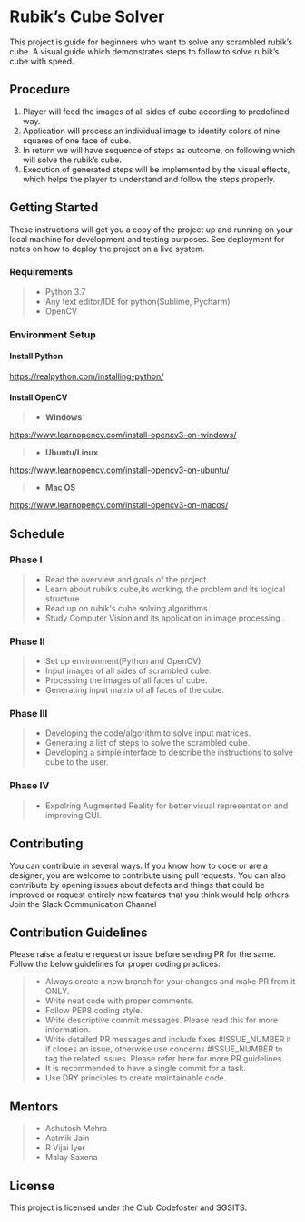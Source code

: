 # Rubik’s Cube Solver

This project is guide for beginners who want to solve any scrambled rubik’s cube.
A visual guide which demonstrates steps to follow to solve rubik’s cube with speed.



## Procedure
1.	Player will feed the images of all sides of cube according to predefined way.
2.	Application will process an individual image to identify colors of nine squares of one face of cube.
3.	In return we will have sequence of steps as outcome, on following which will solve the rubik’s cube.
4.	Execution of generated steps will be implemented  by the visual effects, which helps the player to understand and follow the steps properly.

## Getting Started
These instructions will get you a copy of the project up and running on your local machine for development and testing purposes. See deployment for notes on how to deploy the project on a live system.

### Requirements
>- Python 3.7
>- Any text editor/IDE for python(Sublime, Pycharm)
>- OpenCV



### Environment Setup
#### Install Python
https://realpython.com/installing-python/
#### Install OpenCV
  >- **Windows** 
     
   https://www.learnopencv.com/install-opencv3-on-windows/
  
  >- **Ubuntu/Linux** 
    
   https://www.learnopencv.com/install-opencv3-on-ubuntu/
    
  >- **Mac OS**
    
   https://www.learnopencv.com/install-opencv3-on-macos/
   
## Schedule

### Phase I
>- Read the overview and goals of the project.
>- Learn about rubik’s cube,its working, the problem and its logical structure.
>- Read up on rubik's cube solving algorithms.
>- Study Computer Vision and its application in image processing .

### Phase II
>- Set up environment(Python and OpenCV).
>- Input images of all sides of scrambled cube.
>- Processing the images of all faces of cube.
>- Generating input matrix of all faces of the cube.

### Phase III
>- Developing the code/algorithm to solve input matrices.
>- Generating a list of steps to solve the scrambled cube.
>- Developing a simple interface to describe the instructions to solve cube to the user.

### Phase IV
>- Expolring  Augmented Reality for better visual representation and improving GUI.

## Contributing
You can contribute in several ways. If you know how to code or are a designer, you are welcome to contribute using pull requests. You can also contribute by opening issues about defects and things that could be improved or request entirely new features that you think would help others. Join the Slack Communication Channel

## Contribution Guidelines
Please raise a feature request or issue before sending PR for the same.
Follow the below guidelines for proper coding practices:
>- Always create a new branch for your changes and make PR from it ONLY.
>- Write neat code with proper comments.
>- Follow PEP8 coding style.
>- Write descriptive commit messages. Please read this for more information.
>- Write detailed PR messages and include fixes #ISSUE_NUMBER it if closes an issue, otherwise use concerns #ISSUE_NUMBER to tag the related issues. Please refer here for more PR guidelines.
>- It is recommended to have a single commit for a task.
>- Use DRY principles to create maintainable code.

## Mentors
>- Ashutosh Mehra
>- Aatmik Jain
>- R Vijai Iyer
>- Malay Saxena

## License
This project is licensed under the Club Codefoster and SGSITS.
